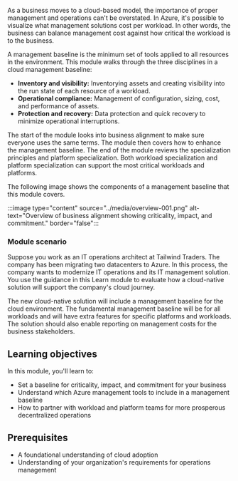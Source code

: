 As a business moves to a cloud-based model, the importance of proper management and operations can't be overstated. In Azure, it's possible to visualize what management solutions cost per workload. In other words, the business can balance management cost against how critical the workload is to the business.

A management baseline is the minimum set of tools applied to all resources in the environment. This module walks through the three disciplines in a cloud management baseline:

- **Inventory and visibility:** Inventorying assets and creating visibility into the run state of each resource of a workload.
- **Operational compliance:** Management of configuration, sizing, cost, and performance of assets.
- **Protection and recovery:** Data protection and quick recovery to minimize operational interruptions.

The start of the module looks into business alignment to make sure everyone uses the same terms. The module then covers how to enhance the management baseline. The end of the module reviews the specialization principles and platform specialization. Both workload specialization and platform specialization can support the most critical workloads and platforms. 

The following image shows the components of a management baseline that this module covers.

:::image type="content" source="../media/overview-001.png" alt-text="Overview of business alignment showing criticality, impact, and commitment." border="false":::

### Module scenario

Suppose you work as an IT operations architect at Tailwind Traders. The company has been migrating two datacenters to Azure. In this process, the company wants to modernize IT operations and its IT management solution. You use the guidance in this Learn module to evaluate how a cloud-native solution will support the company's cloud journey. 

The new cloud-native solution will include a management baseline for the cloud environment. The fundamental management baseline will be for all workloads and will have extra features for specific platforms and workloads. The solution should also enable reporting on management costs for the business stakeholders.

## Learning objectives

In this module, you'll learn to:

- Set a baseline for criticality, impact, and commitment for your business
- Understand which Azure management tools to include in a management baseline
- How to partner with workload and platform teams for more prosperous decentralized operations

## Prerequisites

- A foundational understanding of cloud adoption
- Understanding of your organization's requirements for operations management
